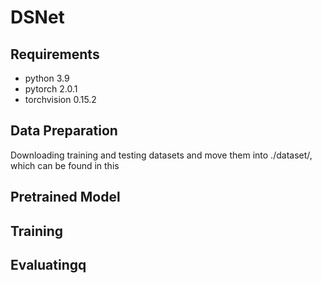 # DSNet
## Requirements
- python 3.9
- pytorch 2.0.1
- torchvision 0.15.2
## Data Preparation
Downloading training and testing datasets and move them into ./dataset/, which can be found in this
## Pretrained Model
## Training
## Evaluatingq
